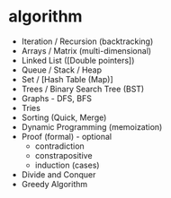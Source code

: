 # algorithm

- Iteration / Recursion (backtracking)
- Arrays / Matrix (multi-dimensional)
- Linked List ([Double pointers])
- Queue / Stack / Heap
- Set / [Hash Table (Map)]
- Trees / Binary Search Tree (BST)
- Graphs - DFS, BFS
- Tries
- Sorting (Quick, Merge)
- Dynamic Programming (memoization)
- Proof (formal) - optional
  - contradiction
  - constrapositive
  - induction (cases)
- Divide and Conquer
- Greedy Algorithm

